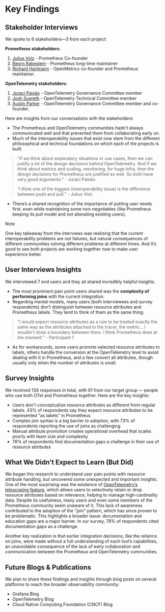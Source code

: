 # Key Findings
## Stakeholder Interviews
We spoke to 6 stakeholders—3 from each project:

**Prometheus stakeholders:**
1. [Julius Volz](https://github.com/juliusv) - Prometheus Co-founder
2. [Beorn Rabestein](https://github.com/beorn7) - Prometheus long-time maintainer
3. [Richard Hartmann](https://github.com/RichiH) - OpenMetrics co-founder and Prometheus maintainer.

**OpenTelemetry stakeholders:**
1. [Juraci Paixão](https://github.com/jpkrohling) - OpenTelemetry Governance Committee member
2. [Josh Suereth](https://github.com/jsuereth) - OpenTelemetry Technical Committee member
3. [Austin Parker](https://github.com/austinlparker) - OpenTelemetry Governance Committee member and co-founder.

Here are insights from our conversations with the stakeholders:
- The Prometheus and OpenTelemetry communities hadn't always communicated well and that prevented them from collaborating early on.
- Much of the interoperability issues that exist now stem from the different philosophical and technical foundations on which each of the projects is built. 
> "If we think about exploratory situations or use cases, then we can justify a lot of the design decisions behind OpenTelemetry. And if we think about metrics and scaling, monitoring, for huge infra, then the design decisions for Prometheus are justified as well. So both have very good arguments." - Juraci Paixão

> “I think one of the biggest (interoperability issue) is the difference between push and pull.” - Julius Volz
- There’s a shared recognition of the importance of putting user needs first, even while maintaining some non-negotiables (like Prometheus keeping its pull model and not alienating existing users).

> [!NOTE]
> One key takeaway from the interviews was realizing that the current interoperability problems are not failures, but natural consequences of different communities solving different problems at different times. And it’s good to see both projects are working together now to make user experience better.

## User Interviews Insights
We interviewed 7 end users and they all shared incredibly helpful insights.
- The most prominent pain point users shared was the **complexity of performing joins** with the current integration.
- Regarding mental models, many users (both interviewees and survey respondents) don’t distinguish between resource attributes and Prometheus labels. They tend to think of them as the same thing.
> "I would expect resource attributes as a rule to be treated exactly the same way as the attributes attached to the tracer, the metric... I wouldn't draw a boundary between them. I think Prometheus does at the moment." - Participant 1
- As for workarounds, some users promote selected resource attributes to labels, others handle the conversion at the OpenTelemetry level to avoid dealing with it in Prometheus, and a few convert all attributes, though usually only when the number of attributes is small.

## Survey Insights
We received 134 responses in total, with 61 from our target group — people who use both OTel and Prometheus together.
Here are the key insights:
- Users don't conceptualize resource attributes as different from regular labels. 43% of respondents say they expect resource attributes to be represented "as labels" in Prometheus
- Complex join syntax is a big barrier to adoption, with 73% of respondents reporting the use of joins as challenging
- Manual attribute promotion creates operational overhead that scales poorly with team size and complexity
- 78% of respondents find documentation gaps a challenge in their use of resource attributes  

## What We Didn’t Expect to Learn (But Did)
We began this research to understand user pain points with resource attribute handling, but uncovered some unexpected and important insights. One of the most surprising was the existence of [OpenTelemetry’s telescoping feature](https://github.com/open-telemetry/opentelemetry-specification/tree/main/specification/resource#telescoping), which allows users to selectively retain or drop resource attributes based on relevance, helping to manage high-cardinality data. Despite its usefulness, many users and even some members of the Prometheus community seem unaware of it. This lack of awareness contributed to the adoption of the "join" pattern, which has since proven to be problematic.
This highlights a broader issue: documentation and education gaps are a major barrier. In our survey, 78% of respondents cited documentation gaps as a challenge.

Another key realization is that earlier integration decisions, like the reliance on joins, were made without a full understanding of each tool’s capabilities, an unavoidable consequence of the lack of early collaboration and communication between the Prometheus and OpenTelemetry communities.

## Future Blogs & Publications
We plan to share these findings and insights through blog posts on several platforms to reach the broader observability community:
- Grafana Blog
- OpenTelemetry Blog
- Cloud Native Computing Foundation (CNCF) Blog

